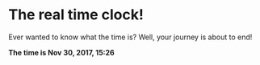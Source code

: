 # The real time clock!

Ever wanted to know what the time is? Well, your journey is about to end!

**The time is Nov 30, 2017, 15:26**